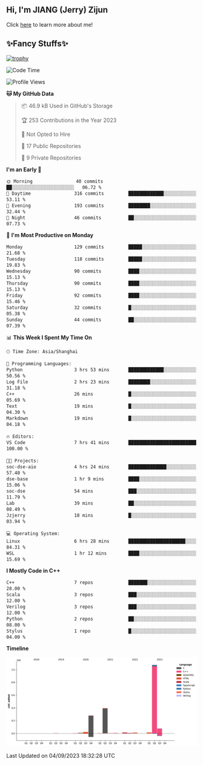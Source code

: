 ## Hi, I'm JIANG (Jerry) Zijun

Click [here](https://jzjerry.github.io/about/) to learn more about me!

## ✨Fancy Stuffs✨
[![trophy](https://github-profile-trophy.vercel.app/?username=jzjerry&theme=onedark)](https://github.com/ryo-ma/github-profile-trophy)
<!--START_SECTION:waka-->
![Code Time](http://img.shields.io/badge/Code%20Time-7%20hrs%2041%20mins-blue)

![Profile Views](http://img.shields.io/badge/Profile%20Views-54-blue)

**🐱 My GitHub Data** 

> 📦 46.9 kB Used in GitHub's Storage 
 > 
> 🏆 253 Contributions in the Year 2023
 > 
> 🚫 Not Opted to Hire
 > 
> 📜 17 Public Repositories 
 > 
> 🔑 9 Private Repositories 
 > 
**I'm an Early 🐤** 

```text
🌞 Morning                40 commits          ██░░░░░░░░░░░░░░░░░░░░░░░   06.72 % 
🌆 Daytime                316 commits         █████████████░░░░░░░░░░░░   53.11 % 
🌃 Evening                193 commits         ████████░░░░░░░░░░░░░░░░░   32.44 % 
🌙 Night                  46 commits          ██░░░░░░░░░░░░░░░░░░░░░░░   07.73 % 
```
📅 **I'm Most Productive on Monday** 

```text
Monday                   129 commits         █████░░░░░░░░░░░░░░░░░░░░   21.68 % 
Tuesday                  118 commits         █████░░░░░░░░░░░░░░░░░░░░   19.83 % 
Wednesday                90 commits          ████░░░░░░░░░░░░░░░░░░░░░   15.13 % 
Thursday                 90 commits          ████░░░░░░░░░░░░░░░░░░░░░   15.13 % 
Friday                   92 commits          ████░░░░░░░░░░░░░░░░░░░░░   15.46 % 
Saturday                 32 commits          █░░░░░░░░░░░░░░░░░░░░░░░░   05.38 % 
Sunday                   44 commits          ██░░░░░░░░░░░░░░░░░░░░░░░   07.39 % 
```


📊 **This Week I Spent My Time On** 

```text
🕑︎ Time Zone: Asia/Shanghai

💬 Programming Languages: 
Python                   3 hrs 53 mins       █████████████░░░░░░░░░░░░   50.56 % 
Log File                 2 hrs 23 mins       ████████░░░░░░░░░░░░░░░░░   31.18 % 
C++                      26 mins             █░░░░░░░░░░░░░░░░░░░░░░░░   05.69 % 
Text                     19 mins             █░░░░░░░░░░░░░░░░░░░░░░░░   04.30 % 
Markdown                 19 mins             █░░░░░░░░░░░░░░░░░░░░░░░░   04.18 % 

🔥 Editors: 
VS Code                  7 hrs 41 mins       █████████████████████████   100.00 % 

🐱‍💻 Projects: 
soc-dse-aio              4 hrs 24 mins       ██████████████░░░░░░░░░░░   57.40 % 
dse-base                 1 hr 9 mins         ████░░░░░░░░░░░░░░░░░░░░░   15.06 % 
soc-dse                  54 mins             ███░░░░░░░░░░░░░░░░░░░░░░   11.79 % 
Lab                      39 mins             ██░░░░░░░░░░░░░░░░░░░░░░░   08.49 % 
Jzjerry                  18 mins             █░░░░░░░░░░░░░░░░░░░░░░░░   03.94 % 

💻 Operating System: 
Linux                    6 hrs 28 mins       █████████████████████░░░░   84.31 % 
WSL                      1 hr 12 mins        ████░░░░░░░░░░░░░░░░░░░░░   15.69 % 
```

**I Mostly Code in C++** 

```text
C++                      7 repos             ███████░░░░░░░░░░░░░░░░░░   28.00 % 
Scala                    3 repos             ███░░░░░░░░░░░░░░░░░░░░░░   12.00 % 
Verilog                  3 repos             ███░░░░░░░░░░░░░░░░░░░░░░   12.00 % 
Python                   2 repos             ██░░░░░░░░░░░░░░░░░░░░░░░   08.00 % 
Stylus                   1 repo              █░░░░░░░░░░░░░░░░░░░░░░░░   04.00 % 
```



**Timeline**

![Lines of Code chart](https://raw.githubusercontent.com/Jzjerry/Jzjerry/main/assets/bar_graph.png)


 Last Updated on 04/09/2023 18:32:28 UTC
<!--END_SECTION:waka-->
